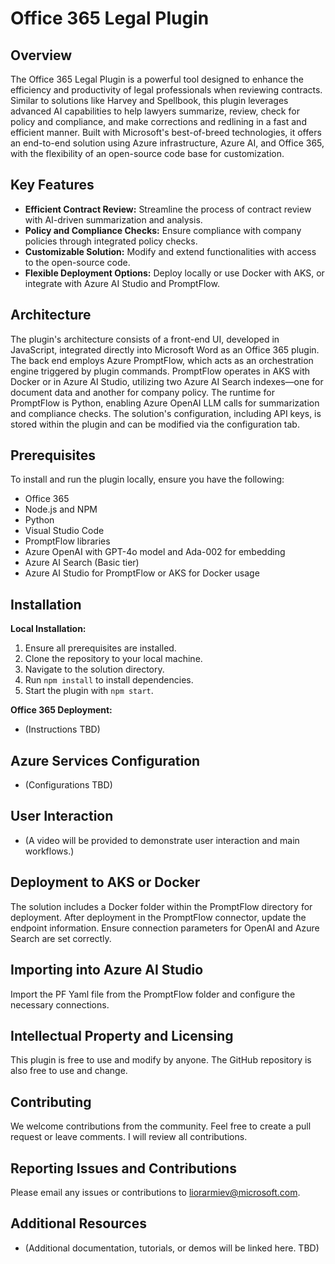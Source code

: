 # Office 365 Legal Plugin  
  
## Overview  
  
The Office 365 Legal Plugin is a powerful tool designed to enhance the efficiency and productivity of legal professionals when reviewing contracts. Similar to solutions like Harvey and Spellbook, this plugin leverages advanced AI capabilities to help lawyers summarize, review, check for policy and compliance, and make corrections and redlining in a fast and efficient manner. Built with Microsoft's best-of-breed technologies, it offers an end-to-end solution using Azure infrastructure, Azure AI, and Office 365, with the flexibility of an open-source code base for customization.  
  
## Key Features  
  
- **Efficient Contract Review:** Streamline the process of contract review with AI-driven summarization and analysis.  
- **Policy and Compliance Checks:** Ensure compliance with company policies through integrated policy checks.  
- **Customizable Solution:** Modify and extend functionalities with access to the open-source code.  
- **Flexible Deployment Options:** Deploy locally or use Docker with AKS, or integrate with Azure AI Studio and PromptFlow.  
  
## Architecture  
  
The plugin's architecture consists of a front-end UI, developed in JavaScript, integrated directly into Microsoft Word as an Office 365 plugin. The back end employs Azure PromptFlow, which acts as an orchestration engine triggered by plugin commands. PromptFlow operates in AKS with Docker or in Azure AI Studio, utilizing two Azure AI Search indexes—one for document data and another for company policy. The runtime for PromptFlow is Python, enabling Azure OpenAI LLM calls for summarization and compliance checks. The solution's configuration, including API keys, is stored within the plugin and can be modified via the configuration tab.  
  
## Prerequisites  
  
To install and run the plugin locally, ensure you have the following:  
  
- Office 365  
- Node.js and NPM  
- Python  
- Visual Studio Code  
- PromptFlow libraries  
- Azure OpenAI with GPT-4o model and Ada-002 for embedding  
- Azure AI Search (Basic tier)  
- Azure AI Studio for PromptFlow or AKS for Docker usage  
  
## Installation  
  
**Local Installation:**  
  
1. Ensure all prerequisites are installed.  
2. Clone the repository to your local machine.  
3. Navigate to the solution directory.  
4. Run `npm install` to install dependencies.  
5. Start the plugin with `npm start`.  
  
**Office 365 Deployment:**  
  
- (Instructions TBD)  
  
## Azure Services Configuration  
  
- (Configurations TBD)  
  
## User Interaction  
  
- (A video will be provided to demonstrate user interaction and main workflows.)  
  
## Deployment to AKS or Docker  
  
The solution includes a Docker folder within the PromptFlow directory for deployment. After deployment in the PromptFlow connector, update the endpoint information. Ensure connection parameters for OpenAI and Azure Search are set correctly.  
  
## Importing into Azure AI Studio  
  
Import the PF Yaml file from the PromptFlow folder and configure the necessary connections.  
  
## Intellectual Property and Licensing  
  
This plugin is free to use and modify by anyone. The GitHub repository is also free to use and change.  
  
## Contributing  
  
We welcome contributions from the community. Feel free to create a pull request or leave comments. I will review all contributions.  
  
## Reporting Issues and Contributions  
  
Please email any issues or contributions to [liorarmiev@microsoft.com](mailto:liorarmiev@microsoft.com).  
  
## Additional Resources  
  
- (Additional documentation, tutorials, or demos will be linked here. TBD)  